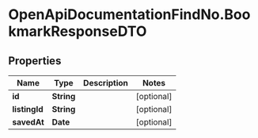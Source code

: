 # OpenApiDocumentationFindNo.BookmarkResponseDTO

## Properties

Name | Type | Description | Notes
------------ | ------------- | ------------- | -------------
**id** | **String** |  | [optional] 
**listingId** | **String** |  | [optional] 
**savedAt** | **Date** |  | [optional] 


